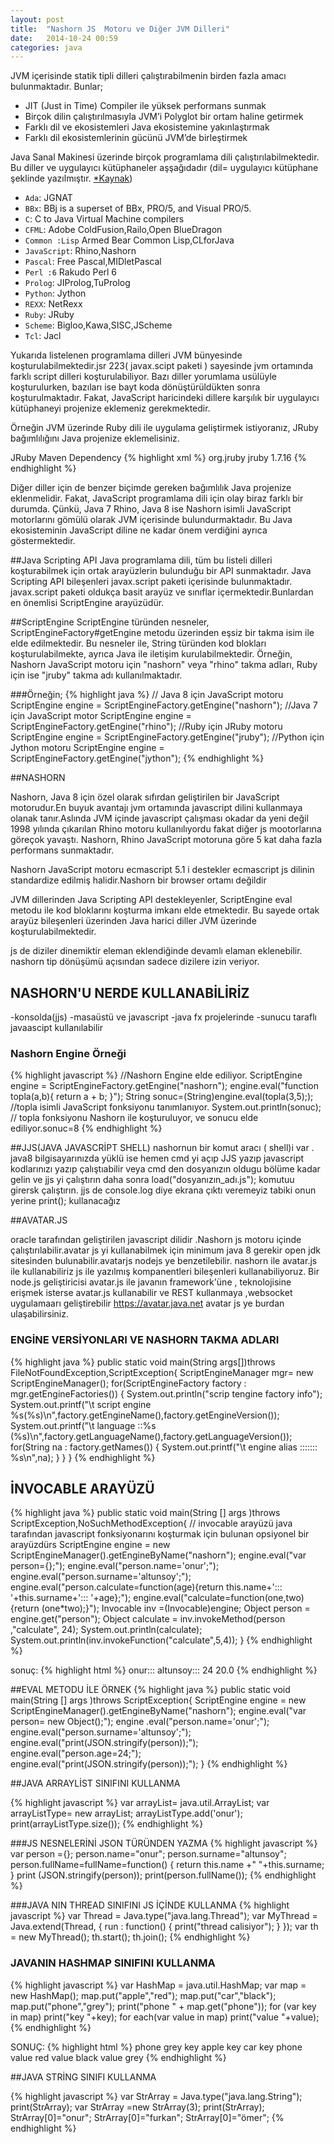 ```yaml
---
layout: post
title:  "Nashorn JS  Motoru ve Diğer JVM Dilleri"
date:   2014-10-24 00:59
categories: java
---
```


JVM içerisinde statik tipli dilleri çalıştırabilmenin birden fazla amacı bulunmaktadır. Bunlar;

* JIT (Just in Time) Compiler ile yüksek performans sunmak
* Birçok dilin çalıştırılmasıyla JVM’i Polyglot bir ortam haline getirmek
* Farklı dil ve ekosistemleri Java ekosistemine yakınlaştırmak
* Farklı dil ekosistemlerinin gücünü JVM’de birleştirmek

Java Sanal Makinesi üzerinde birçok programlama dili çalıştırılabilmektedir. Bu diller   ve   uygulayıcı kütüphaneler aşşağıdadır (dil= uygulayıcı  kütüphane şeklinde yazılmıştır. [*Kaynak](http://en.wikipedia.org/wiki/List_of_JVM_languages))

* `Ada`: JGNAT
* `BBx`: BBj is a superset of BBx, PRO/5, and Visual PRO/5.
* `C`: C to Java Virtual Machine compilers
* `CFML`: Adobe ColdFusion,Railo,Open BlueDragon
* `Common :Lisp` Armed Bear Common Lisp,CLforJava
* `JavaScript`: Rhino,Nashorn
* `Pascal`: Free Pascal,MIDletPascal
* `Perl :6` Rakudo Perl 6
* `Prolog`: JIProlog,TuProlog
* `Python`: Jython
* `REXX`: NetRexx
* `Ruby`: JRuby
* `Scheme`: Bigloo,Kawa,SISC,JScheme
* `Tcl`: Jacl


Yukarıda  listelenen programlama dilleri JVM bünyesinde koşturulabilmektedir.jsr 223( javax.scipt  paketi )  sayesinde jvm ortamında farklı  script dilleri koşturulabiliyor. Bazı diller yorumlama usülüyle koşturulurken, bazıları ise bayt koda dönüştürüldükten sonra koşturulmaktadır. Fakat, JavaScript haricindeki dillere karşılık bir uygulayıcı kütüphaneyi projenize eklemeniz gerekmektedir.

Örneğin JVM üzerinde Ruby dili ile uygulama geliştirmek istiyoranız, JRuby bağımlılığını Java projenize eklemelisiniz.

JRuby Maven Dependency
{% highlight xml %} 
<dependency>
<groupId>org.jruby</groupId>
<artifactId>jruby</artifactId>
<version>1.7.16</version>
</dependency> 
{% endhighlight %}

Diğer  diller için de benzer biçimde gereken bağımlılık Java projenize eklenmelidir.
Fakat, JavaScript programlama dili için olay biraz farklı bir durumda. Çünkü, Java 7 Rhino, Java 8 ise Nashorn isimli JavaScript motorlarını gömülü olarak JVM içerisinde bulundurmaktadır. Bu Java ekosisteminin JavaScript diline ne kadar önem verdiğini ayrıca göstermektedir.

##Java Scripting API
Java programlama dili, tüm bu listeli dilleri koşturabilmek için ortak arayüzlerin bulunduğu bir API sunmaktadır. Java Scripting API bileşenleri javax.script paketi içerisinde bulunmaktadır.
javax.script paketi oldukça basit arayüz ve sınıflar içermektedir.Bunlardan en önemlisi ScriptEngine arayüzüdür.

##ScriptEngine
ScriptEngine türünden nesneler, ScriptEngineFactory#getEngine metodu üzerinden eşsiz bir takma isim ile elde edilmektedir. Bu nesneler ile, String türünden kod blokları koşturulabilmekte, ayrıca Java ile iletişim kurulabilmektedir. Örneğin, Nashorn JavaScript motoru için "nashorn" veya "rhino" takma adları, Ruby için ise "jruby" takma adı kullanılmaktadır.

###Örneğin;
{% highlight java %} 
// Java 8 için JavaScript motoru
ScriptEngine engine = ScriptEngineFactory.getEngine("nashorn");
//Java 7 için JavaScript motor
ScriptEngine engine = ScriptEngineFactory.getEngine("rhino"); 
//Ruby için JRuby motoru
ScriptEngine engine = ScriptEngineFactory.getEngine("jruby"); 
//Python için Jython motoru
ScriptEngine engine = ScriptEngineFactory.getEngine("jython");
{% endhighlight %}

##NASHORN

Nashorn, Java 8 için özel olarak sıfırdan geliştirilen bir JavaScript motorudur.En buyuk avantajı jvm  ortamında  javascript dilini kullanmaya  olanak tanır.Aslında JVM içinde javascript çalışması okadar da yeni değil 1998 yılında  çıkarılan Rhino motoru  kullanılıyordu fakat  diğer js mootorlarına  göreçok yavaştı. Nashorn, Rhino JavaScript motoruna göre 5 kat daha fazla performans sunmaktadır.

Nashorn JavaScript motoru ecmascript 5.1 i destekler ecmascript  js dilinin standardize edilmiş halidir.Nashorn  bir browser  ortamı  değildir

JVM dillerinden Java Scripting API destekleyenler, ScriptEngine eval metodu ile kod bloklarını koşturma imkanı elde etmektedir. Bu sayede ortak arayüz bileşenleri üzerinden Java harici diller JVM üzerinde koşturulabilmektedir.

js de diziler dinemiktir  eleman eklendiğinde  devamlı  elaman eklenebilir. nashorn tip dönüşümü açısından  sadece  dizilere  izin veriyor.
## NASHORN'U NERDE KULLANABİLİRİZ
-konsolda(jjs)
-masaüstü ve  javascript
-java fx projelerinde
-sunucu taraflı  javaascipt
kullanılabilir

### Nashorn Engine Örneği
{% highlight javascript %}
//Nashorn Engine elde ediliyor.
ScriptEngine engine = ScriptEngineFactory.getEngine("nashorn");
engine.eval("function topla(a,b){ return a + b; }");
String sonuc=(String)engine.eval(topla(3,5);); //topla isimli JavaScript fonksiyonu tanımlanıyor.
System.out.println(sonuc); // topla fonksiyonu Nashorn ile koşturuluyor, ve sonucu elde ediliyor.sonuc=8
{% endhighlight %}

##JJS(JAVA JAVASCRİPT SHELL)
nashornun  bir komut aracı ( shell)i var . java8 bilgisayarınızda yüklü ise hemen cmd yi açıp JJS yazıp  javascript kodlarınızı  yazıp çalıştıabilir veya cmd den  dosyanızın oldugu bölüme kadar  gelin ve  jjs yi çalıştırın daha sonra load("dosyanızın_adı.js"); komutuu girersk çalıştırın. jjs  de  console.log  diye ekrana  çıktı veremeyiz tabiki  onun  yerine  print(); kullanacağız

##AVATAR.JS

oracle  tarafından geliştirilen javascript dilidir .Nashorn js motoru içinde çalıştırılabilir.avatar js yi kullanabilmek için minimum java 8  gerekir
open jdk  sitesinden bulunabilir.avatarjs  nodejs ye benzetilebilir. nashorn ile  avatar.js ile  kullanabiliriz
js ile yazılmış kompanentleri bileşenleri kullanabiliyoruz.
Bir node.js  geliştiricisi avatar.js ile javanın framework'üne , teknolojisine erişmek  isterse  avatar.js kullanabilir ve  REST kullanmaya ,websocket uygulamaarı geliştirebilir
https://avatar.java.net avatar js ye burdan ulaşabilirsiniz.

###  ENGİNE  VERSİYONLARI  VE   NASHORN  TAKMA ADLARI
{% highlight java %}
public  static  void main(String  args[])throws FileNotFoundException,ScriptException{
ScriptEngineManager  mgr= new ScriptEngineManager();
for(ScriptEngineFactory  factory : mgr.getEngineFactories()) {
  System.out.println("scrip tengine factory info");
  System.out.printf("\t script engine %s(%s)\n",factory.getEngineName(),factory.getEngineVersion());
  System.out.printf("\t language ::%s (%s)\n",factory.getLanguageName(),factory.getLanguageVersion());
  for(String na : factory.getNames()) {
      System.out.printf("\t engine  alias ::::::: %s\n",na);
  }
}
}
{% endhighlight  %}

## İNVOCABLE ARAYÜZÜ
{% highlight java %}
public  static  void  main(String [] args )throws ScriptException,NoSuchMethodException{
// invocable arayüzü java tarafından  javascript fonksiyonarını koşturmak için  bulunan  opsiyonel  bir arayüzdürs
ScriptEngine engine = new ScriptEngineManager().getEngineByName("nashorn");
engine.eval("var  person={};");
engine.eval("person.name='onur';");
engine.eval("person.surname='altunsoy';");
engine.eval("person.calculate=function(age){return  this.name+'::: '+this.surname+'::: '+age};");
engine.eval("calculate=function(one,two){return (one*two);}");
Invocable inv =(Invocable)engine;
Object person = engine.get("person");
Object  calculate =  inv.invokeMethod(person ,"calculate", 24);
System.out.println(calculate);
System.out.println(inv.invokeFunction("calculate",5,4));
}
{% endhighlight  %}

sonuç:
{% highlight html %}
onur::: altunsoy::: 24
20.0
{% endhighlight  %}

##EVAL METODU İLE ÖRNEK
{% highlight java %}
public  static  void  main(String [] args )throws ScriptException{
ScriptEngine engine = new ScriptEngineManager().getEngineByName("nashorn");
engine.eval("var person= new  Object();");
engine .eval("person.name='onur';");
engine.eval("person.surname='altunsoy';");
engine.eval("print(JSON.stringify(person));");
engine.eval("person.age=24;");
engine.eval("print(JSON.stringify(person));");
}
{% endhighlight %}

##JAVA ARRAYLİST  SINIFINI KULLANMA

{% highlight javascript %}
var  arrayList= java.util.ArrayList;
var  arrayListType= new  arrayList;
arrayListType.add('onur');
print(arrayListType.size());
{% endhighlight %}

###JS NESNELERİNİ JSON TÜRÜNDEN YAZMA
{% highlight javascript %}
var  person ={};
person.name="onur";
person.surname="altunsoy";
person.fullName=fullName=function() {
return this.name +"  "+this.surname;
}
print (JSON.stringify(person));
print(person.fullName());
{% endhighlight %}

###JAVA NIN  THREAD SINIFINI JS  İÇİNDE KULLANMA
{% highlight javascript %}
var Thread = Java.type("java.lang.Thread");
var MyThread = Java.extend(Thread, {
run : function() {
print("thread calisiyor");
}
});
var th = new MyThread();
th.start();
th.join();
{% endhighlight %}

###  JAVANIN HASHMAP SINIFINI KULLANMA

{% highlight javascript %}
var HashMap = java.util.HashMap;
var map = new HashMap();
map.put("apple","red");
map.put("car","black");
map.put("phone","grey");
print("phone " + map.get("phone"));
for (var  key  in map) print("key  "+key);
for each(var value in map) print("value  "+value);
{% endhighlight  %}

SONUÇ:
{% highlight html %}
phone  grey
key  apple
key  car
key  phone
value  red
value  black
value  grey
{% endhighlight %}

##JAVA STRİNG  SINIFI KULLANMA

{% highlight javascript %}
var StrArray = Java.type("java.lang.String");
print(StrArray);
var  StrArray  =new  StrArray(3);
print(StrArray);
StrArray[0]="onur";
StrArray[0]="furkan";
StrArray[0]="ömer";
{% endhighlight  %}
